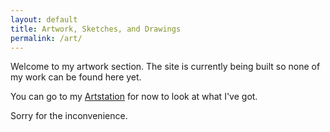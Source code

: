 ```yaml
---
layout: default
title: Artwork, Sketches, and Drawings
permalink: /art/
---
```


Welcome to my artwork section.  The site is currently being built so none of my work can be found here yet.  

You can go to my [Artstation](https://www.artstation.com/dmryan) for now to look at what I've got.

Sorry for the inconvenience.
